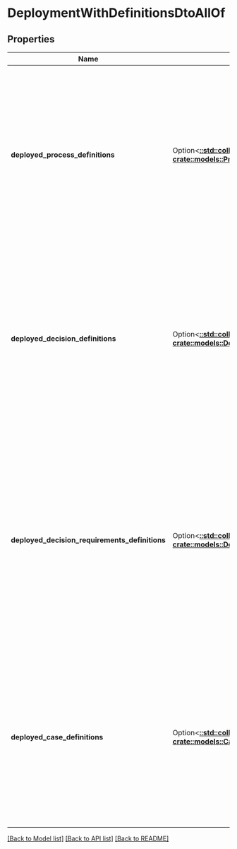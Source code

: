 # DeploymentWithDefinitionsDtoAllOf

## Properties

Name | Type | Description | Notes
------------ | ------------- | ------------- | -------------
**deployed_process_definitions** | Option<[**::std::collections::HashMap<String, crate::models::ProcessDefinitionDto>**](ProcessDefinitionDto.md)> | A JSON Object containing a property for each of the process definitions, which are successfully deployed with that deployment. The key is the process definition id, the value is a JSON Object corresponding to the process definition. | [optional]
**deployed_decision_definitions** | Option<[**::std::collections::HashMap<String, crate::models::DecisionDefinitionDto>**](DecisionDefinitionDto.md)> | A JSON Object containing a property for each of the decision definitions, which are successfully deployed with that deployment. The key is the decision definition id, the value is a JSON Object corresponding to the decision definition. | [optional]
**deployed_decision_requirements_definitions** | Option<[**::std::collections::HashMap<String, crate::models::DecisionRequirementsDefinitionDto>**](DecisionRequirementsDefinitionDto.md)> | A JSON Object containing a property for each of the decision requirements definitions, which are successfully deployed with that deployment. The key is the decision requirements definition id, the value is a JSON Object corresponding to the decision requirements definition. | [optional]
**deployed_case_definitions** | Option<[**::std::collections::HashMap<String, crate::models::CaseDefinitionDto>**](CaseDefinitionDto.md)> | A JSON Object containing a property for each of the case definitions, which are successfully deployed with that deployment. The key is the case definition id, the value is a JSON Object corresponding to the case definition. | [optional]

[[Back to Model list]](../README.md#documentation-for-models) [[Back to API list]](../README.md#documentation-for-api-endpoints) [[Back to README]](../README.md)


